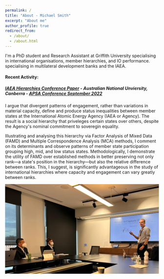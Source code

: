 ```yaml
---
permalink: /
title: "About - Michael Smith"
excerpt: "About me"
author_profile: true
redirect_from: 
  - /about/
  - /about.html
---
```


I'm a PhD student and Research Assistant at Griffith University specialising in international organisations, member hierarchies, and IO performance. specialising in multilateral development banks and the IAEA.
  
  
  
#### Recent Activity:
##### [IAEA Hierarchies Conference Paper](/talks/2022_09_APSA_IAEA) - Australian National Unviersity, Canberra - [APSA Conference September 2022](https://politicsir.cass.anu.edu.au/events/2022-apsa-annual-conference)
I argue that divergent patterns of engagement, rather than variations in material capacity, define and produce status inequalities between member states  at the International Atomic Energy Agency (IAEA or Agency). The result is a social hierarchy that priveleges certain states over others, despite the Agency's nominal commitment to soveregin equality.

Illustrating and analysing this hierarchy via Factor Analysis of Mixed Data (FAMD) and Multiple Correspondence Analysis (MCA) methods, I comment on its determinants and observe patterns of member state participation grouping high, mid, and low status states. Methodologically, I demonstrate the utility of FAMD over established methods 
in better preserving not only rank—a state's position in the hierarchy—but also the relative difference between ranks. This, I suggest, is significantly advantageous in the study of international hierarchies where capacity and engagement can vary greatly between ranks. 

![International Relations Stream #3, Monday September 26 2022](/images/APSA_2022_09_Talk_Image.png)
